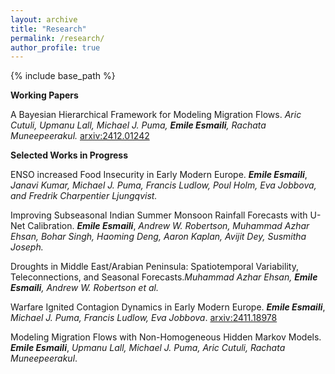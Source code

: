 ```yaml
---
layout: archive
title: "Research"
permalink: /research/
author_profile: true
---
```


{% include base_path %}


**Working Papers**

A Bayesian Hierarchical Framework for Modeling Migration Flows. *Aric Cutuli, Upmanu Lall, Michael J. Puma, ***Emile Esmaili***, Rachata Muneepeerakul.* [arxiv:2412.01242](https://arxiv.org/abs/2412.01242)


**Selected Works in Progress**

ENSO increased Food Insecurity in Early Modern Europe. ***Emile Esmaili***, *Janavi Kumar, Michael J. Puma, Francis Ludlow, Poul Holm, Eva Jobbova, and Fredrik Charpentier Ljungqvist.* 

Improving Subseasonal Indian Summer Monsoon Rainfall Forecasts with U-Net Calibration. ***Emile Esmaili***, *Andrew W. Robertson, Muhammad Azhar Ehsan, Bohar Singh, Haoming Deng, Aaron Kaplan, Avijit Dey, Susmitha Joseph.*

Droughts in Middle East/Arabian Peninsula: Spatiotemporal Variability, Teleconnections, and Seasonal Forecasts.*Muhammad Azhar Ehsan, ***Emile Esmaili***, Andrew W. Robertson et al.*


Warfare Ignited Contagion Dynamics in Early Modern Europe. ***Emile Esmaili***, *Michael J. Puma, Francis Ludlow, Eva Jobbova*. [arxiv:2411.18978](https://arxiv.org/abs/2411.18978)

Modeling Migration Flows with Non-Homogeneous Hidden Markov Models. ***Emile Esmaili***, *Upmanu Lall, Michael J. Puma, Aric Cutuli, Rachata Muneepeerakul*.

